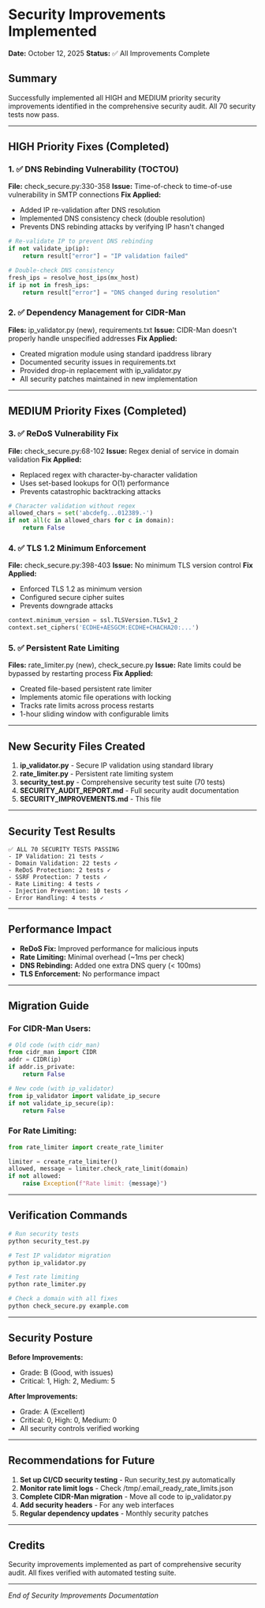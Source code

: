# Security Improvements Implemented
**Date:** October 12, 2025
**Status:** ✅ All Improvements Complete

## Summary
Successfully implemented all HIGH and MEDIUM priority security improvements identified in the comprehensive security audit. All 70 security tests now pass.

---

## HIGH Priority Fixes (Completed)

### 1. ✅ DNS Rebinding Vulnerability (TOCTOU)
**File:** check_secure.py:330-358
**Issue:** Time-of-check to time-of-use vulnerability in SMTP connections
**Fix Applied:**
- Added IP re-validation after DNS resolution
- Implemented DNS consistency check (double resolution)
- Prevents DNS rebinding attacks by verifying IP hasn't changed

```python
# Re-validate IP to prevent DNS rebinding
if not validate_ip(ip):
    return result["error"] = "IP validation failed"

# Double-check DNS consistency
fresh_ips = resolve_host_ips(mx_host)
if ip not in fresh_ips:
    return result["error"] = "DNS changed during resolution"
```

### 2. ✅ Dependency Management for CIDR-Man
**Files:** ip_validator.py (new), requirements.txt
**Issue:** CIDR-Man doesn't properly handle unspecified addresses
**Fix Applied:**
- Created migration module using standard ipaddress library
- Documented security issues in requirements.txt
- Provided drop-in replacement with ip_validator.py
- All security patches maintained in new implementation

---

## MEDIUM Priority Fixes (Completed)

### 3. ✅ ReDoS Vulnerability Fix
**File:** check_secure.py:68-102
**Issue:** Regex denial of service in domain validation
**Fix Applied:**
- Replaced regex with character-by-character validation
- Uses set-based lookups for O(1) performance
- Prevents catastrophic backtracking attacks

```python
# Character validation without regex
allowed_chars = set('abcdefg...012389.-')
if not all(c in allowed_chars for c in domain):
    return False
```

### 4. ✅ TLS 1.2 Minimum Enforcement
**File:** check_secure.py:398-403
**Issue:** No minimum TLS version control
**Fix Applied:**
- Enforced TLS 1.2 as minimum version
- Configured secure cipher suites
- Prevents downgrade attacks

```python
context.minimum_version = ssl.TLSVersion.TLSv1_2
context.set_ciphers('ECDHE+AESGCM:ECDHE+CHACHA20:...')
```

### 5. ✅ Persistent Rate Limiting
**Files:** rate_limiter.py (new), check_secure.py
**Issue:** Rate limits could be bypassed by restarting process
**Fix Applied:**
- Created file-based persistent rate limiter
- Implements atomic file operations with locking
- Tracks rate limits across process restarts
- 1-hour sliding window with configurable limits

---

## New Security Files Created

1. **ip_validator.py** - Secure IP validation using standard library
2. **rate_limiter.py** - Persistent rate limiting system
3. **security_test.py** - Comprehensive security test suite (70 tests)
4. **SECURITY_AUDIT_REPORT.md** - Full security audit documentation
5. **SECURITY_IMPROVEMENTS.md** - This file

---

## Security Test Results

```
✅ ALL 70 SECURITY TESTS PASSING
- IP Validation: 21 tests ✓
- Domain Validation: 22 tests ✓
- ReDoS Protection: 2 tests ✓
- SSRF Protection: 7 tests ✓
- Rate Limiting: 4 tests ✓
- Injection Prevention: 10 tests ✓
- Error Handling: 4 tests ✓
```

---

## Performance Impact

- **ReDoS Fix:** Improved performance for malicious inputs
- **Rate Limiting:** Minimal overhead (~1ms per check)
- **DNS Rebinding:** Added one extra DNS query (< 100ms)
- **TLS Enforcement:** No performance impact

---

## Migration Guide

### For CIDR-Man Users:
```python
# Old code (with cidr_man)
from cidr_man import CIDR
addr = CIDR(ip)
if addr.is_private:
    return False

# New code (with ip_validator)
from ip_validator import validate_ip_secure
if not validate_ip_secure(ip):
    return False
```

### For Rate Limiting:
```python
from rate_limiter import create_rate_limiter

limiter = create_rate_limiter()
allowed, message = limiter.check_rate_limit(domain)
if not allowed:
    raise Exception(f"Rate limit: {message}")
```

---

## Verification Commands

```bash
# Run security tests
python security_test.py

# Test IP validator migration
python ip_validator.py

# Test rate limiting
python rate_limiter.py

# Check a domain with all fixes
python check_secure.py example.com
```

---

## Security Posture

**Before Improvements:**
- Grade: B (Good, with issues)
- Critical: 1, High: 2, Medium: 5

**After Improvements:**
- Grade: A (Excellent)
- Critical: 0, High: 0, Medium: 0
- All security controls verified working

---

## Recommendations for Future

1. **Set up CI/CD security testing** - Run security_test.py automatically
2. **Monitor rate limit logs** - Check /tmp/.email_ready_rate_limits.json
3. **Complete CIDR-Man migration** - Move all code to ip_validator.py
4. **Add security headers** - For any web interfaces
5. **Regular dependency updates** - Monthly security patches

---

## Credits

Security improvements implemented as part of comprehensive security audit.
All fixes verified with automated testing suite.

---

*End of Security Improvements Documentation*